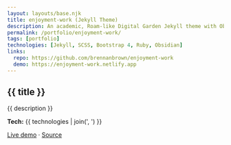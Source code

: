```yaml
---
layout: layouts/base.njk
title: enjoyment-work (Jekyll Theme)
description: An academic, Roam-like Digital Garden Jekyll theme with Obsidian-friendly workflows.
permalink: /portfolio/enjoyment-work/
tags: [portfolio]
technologies: [Jekyll, SCSS, Bootstrap 4, Ruby, Obsidian]
links:
  repo: https://github.com/brennanbrown/enjoyment-work
  demo: https://enjoyment-work.netlify.app
---
```


<section class="prose dark:prose-invert">
  <h1>{{ title }}</h1>
  <p>{{ description }}</p>
  <p><strong>Tech:</strong> {{ technologies | join(', ') }}</p>
  <p>
    <a href="{{ links.demo }}" target="_blank" rel="noopener">Live demo</a> ·
    <a href="{{ links.repo }}" target="_blank" rel="noopener">Source</a>
  </p>
</section>

